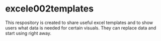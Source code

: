 # excele002templates
This respository is created to share useful excel templates and to show users what data is needed for certain visuals. They can replace data and start using right away.
